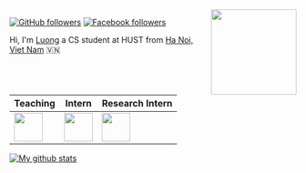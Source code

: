 <!---
Please consider starring the repo if you find this useful in any manner
or use it. It helps me a lot.
-->

<!---
<a href="http://greyhub.github.io/"><img src="..." width="900"></a>
-->

<img align='right' src='https://media3.giphy.com/media/du3J3cXyzhj75IOgvA/giphy.gif?cid=ecf05e479uyhcidh0ezeu83zrfdxko34orwgyie2yvt8ppxc&rid=giphy.gif' width='150"'>

[![GitHub followers](https://img.shields.io/github/followers/greyhub?label=Follow&style=social)](https://github.com/greyhub) [![Facebook followers](https://img.shields.io/badge/Facebook-99-blue)](https://www.facebook.com/god.nvl)

Hi, I'm [Luong](http://greyhub.github.io/) a CS student at HUST from 
[Ha Noi, Viet Nam](https://www.google.com/maps/place/Tr%C6%B0%E1%BB%9Dng+%C4%90%E1%BA%A1i+h%E1%BB%8Dc+B%C3%A1ch+khoa+H%C3%A0+N%E1%BB%99i/@21.005603,105.8412638,17z/data=!3m1!4b1!4m5!3m4!1s0x3135ac76ccab6dd7:0x55e92a5b07a97d03!8m2!3d21.005603!4d105.8434525) :vietnam:

|Teaching|Intern|Research Intern|
|---------|---------|------|
|<a href="https://mindx.edu.vn/"><img src="https://mindx.edu.vn/images/logo.png" height="50px"></a>|<a href="https://genome.vinbdi.org/"><img src="https://blog.vinbigdata.org/wp-content/uploads/2020/05/Asset-1-Copy-1.png" height="50px"></a>|<a href="http://mso.soict.hust.edu.vn/"><img src="https://storage.googleapis.com/hust-files/images/mso_13.3k.png" height="50px"></a>|

[![My github stats](https://github-readme-stats.vercel.app/api?username=greyhub&show_icons=true&title_color=fff&icon_color=79ff97&text_color=9f9f9f&bg_color=151515&count_private=true)](https://github.com/greyhub)
